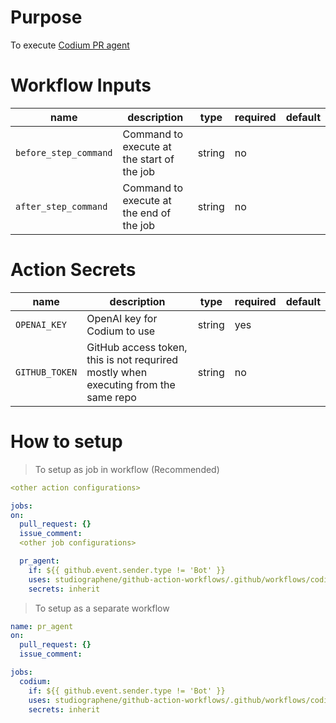 # Purpose

To execute [Codium PR agent](https://www.codium.ai/products/git-plugin/)

# Workflow Inputs

| name                  | description                                | type   | required | default |
| --------------------- | ------------------------------------------ | ------ | -------- | ------- |
| `before_step_command` | Command to execute at the start of the job | string | no       |         |
| `after_step_command`  | Command to execute at the end of the job   | string | no       |         |

# Action Secrets

| name           | description                                                                         | type   | required | default |
| -------------- | ----------------------------------------------------------------------------------- | ------ | -------- | ------- |
| `OPENAI_KEY`   | OpenAI key for Codium to use                                                        | string | yes      |         |
| `GITHUB_TOKEN` | GitHub access token, this is not requrired mostly when executing from the same repo | string | no       |         |

# How to setup

> To setup as job in workflow (Recommended)

```yaml
<other action configurations>

jobs:
on:
  pull_request: {}
  issue_comment:
  <other job configurations>

  pr_agent:
    if: ${{ github.event.sender.type != 'Bot' }}
    uses: studiographene/github-action-workflows/.github/workflows/codium-pr-agent.yml@master # if you want alternatively pin to tag version version
    secrets: inherit
```

> To setup as a separate workflow

```yaml
name: pr_agent
on:
  pull_request: {}
  issue_comment:

jobs:
  codium:
    if: ${{ github.event.sender.type != 'Bot' }}
    uses: studiographene/github-action-workflows/.github/workflows/codium-pr-agent.yml@master # if you want alternatively pin to tag version version
    secrets: inherit
```
